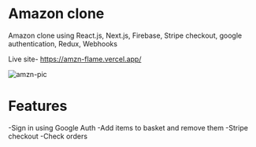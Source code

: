 # Amazon clone
Amazon clone using React.js, Next.js, Firebase, Stripe checkout, google authentication, Redux, Webhooks

Live site- https://amzn-flame.vercel.app/

![amzn-pic](https://user-images.githubusercontent.com/86771291/137499860-9e8f84f6-5712-4c03-8d8b-607fb88fb18b.png)

# Features 
-Sign in using Google Auth
-Add items to basket and remove them
-Stripe checkout
-Check orders



